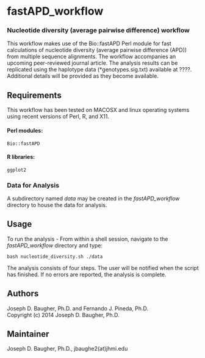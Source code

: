 fastAPD_workflow
================

### Nucleotide diversity (average pairwise difference) workflow

This workflow makes use of the Bio::fastAPD Perl module for fast calculations
of nucleotide diversity (average pairwise difference (APD)) from 
multiple sequence alignments. The workflow accompanies an upcoming peer-reviewed 
journal article. The analysis results can be replicated using the haplotype data 
(*genotypes.sig.txt) available at ????. Additional details will be provided as 
they become available.

## Requirements
This workflow has been tested on MACOSX and linux operating systems
using recent versions of Perl, R, and X11.

#### Perl modules:
    Bio::fastAPD
#### R libraries:
    ggplot2

### Data for Analysis
A subdirectory named <i>data</i> may be created in the <i>fastAPD_workflow</i> directory to house
the data for analysis.

## Usage

To run the analysis - 
From within a shell session, navigate to the <i>fastAPD_workflow</i> directory and type:

    bash nucleotide_diversity.sh ./data

The analysis consists of four steps. The user will be notified when the script 
has finished. If no errors are reported, the analysis is complete.


## Authors

Joseph D. Baugher, Ph.D. and Fernando J. Pineda, Ph.D.<br>
Copyright (c) 2014 Joseph D. Baugher, Ph.D.

## Maintainer

Joseph D. Baugher, Ph.D., jbaughe2(at)jhmi.edu

